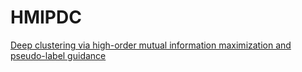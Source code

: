 # HMIPDC
[Deep clustering via high-order mutual information maximization and pseudo-label guidance](https://kns.cnki.net/kcms2/article/abstract?v=3uoqIhG8C44YLTlOAiTRKibYlV5Vjs7ioT0BO4yQ4m_mOgeS2ml3ULX8q3-Y1rR-EVG9Rsh4ZNCurz9p8-VS8oJbRGAEA3FB&uniplatform=NZKPT)
